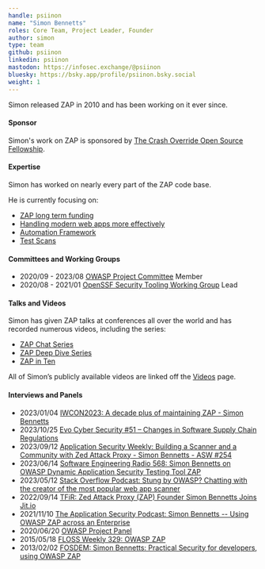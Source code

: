 ```yaml
---
handle: psiinon
name: "Simon Bennetts"
roles: Core Team, Project Leader, Founder
author: simon
type: team
github: psiinon
linkedin: psiinon
mastodon: https://infosec.exchange/@psiinon
bluesky: https://bsky.app/profile/psiinon.bsky.social
weight: 1
---
```

Simon released ZAP in 2010 and has been working on it ever since.

#### Sponsor

Simon's work on ZAP is sponsored by [The Crash Override Open Source Fellowship](https://crashoverride.com?zap=web).

#### Expertise

Simon has worked on nearly every part of the ZAP code base.

He is currently focusing on:

* [ZAP long term funding](/blog/2024-02-19-zap-professional-services/)
* [Handling modern web apps more effectively](/blog/2023-11-03-handling-modern-web-apps-better-part1/)
* [Automation Framework](/docs/automate/automation-framework/)
* [Test Scans](/docs/scans/)

#### Committees and Working Groups

* 2020/09 - 2023/08 [OWASP Project Committee](https://owasp.org/www-committee-project/) Member
* 2020/08 - 2021/01 [OpenSSF Security Tooling Working Group](https://github.com/ossf/wg-security-tooling) Lead

#### Talks and Videos

Simon has given ZAP talks at conferences all over the world and has recorded numerous videos, including the series:

* [ZAP Chat Series](/zap-chat/)
* [ZAP Deep Dive Series](/zap-deep-dive/)
* [ZAP in Ten](/zap-in-ten/)

All of Simon’s publicly available videos are linked off the [Videos](/videos/) page.

#### Interviews and Panels

* 2023/01/04 [IWCON2023: A decade plus of maintaining ZAP - Simon Bennetts](https://www.youtube.com/watch?v=pQLd7Qka330)
* 2023/10/25 [Evo Cyber Security #51 – Changes in Software Supply Chain Regulations](https://evolutionjobs.com/exchange/evo-cyber-security-51-changes-in-software-supply-chain-regulations/)
* 2023/09/12 [Application Security Weekly: Building a Scanner and a Community with Zed Attack Proxy - Simon Bennetts - ASW #254](https://www.youtube.com/watch?v=alIBoz7AooI)
* 2023/06/14 [Software Engineering Radio 568: Simon Bennetts on OWASP Dynamic Application Security Testing Tool ZAP](https://www.se-radio.net/2023/06/se-radio-568-simon-bennetts-on-owasp-dynamic-application-security-testing-tool-zap/)
* 2023/05/12 [Stack Overflow Podcast: Stung by OWASP? Chatting with the creator of the most popular web app scanner](https://stackoverflow.blog/2023/05/12/stung-by-owasp-chatting-with-the-creator-of-the-most-popular-web-app-scanner-ep-570/)
* 2022/09/14 [TFiR: Zed Attack Proxy (ZAP) Founder Simon Bennetts Joins Jit.io](https://www.tfir.io/zed-attack-proxy-zap-founder-simon-bennetts-joins-jit-io/)
* 2021/11/10 [The Application Security Podcast: Simon Bennetts -- Using OWASP ZAP across an Enterprise](https://www.youtube.com/watch?v=mCMlLog5Rbs)
* 2020/06/20 [OWASP Project Panel](https://www.youtube.com/watch?v=SYO5RGDj_qc)
* 2015/05/18 [FLOSS Weekly 329: OWASP ZAP](https://twit.tv/shows/floss-weekly/episodes/329)
* 2013/02/02 [FOSDEM: Simon Bennetts: Practical Security for developers, using OWASP ZAP](https://archive.fosdem.org/2013/interviews/2013-simon-bennetts/)

